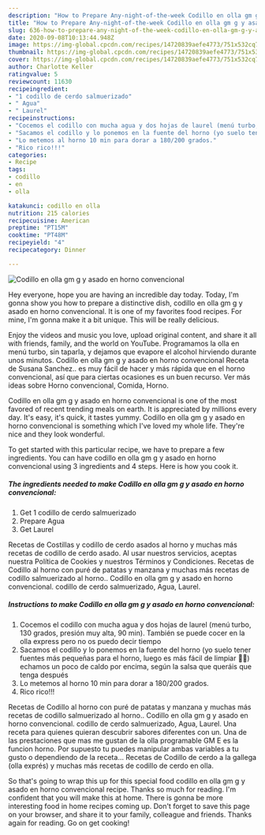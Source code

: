```yaml
---
description: "How to Prepare Any-night-of-the-week Codillo en olla gm g y asado en horno convencional"
title: "How to Prepare Any-night-of-the-week Codillo en olla gm g y asado en horno convencional"
slug: 636-how-to-prepare-any-night-of-the-week-codillo-en-olla-gm-g-y-asado-en-horno-convencional
date: 2020-09-08T10:13:44.948Z
image: https://img-global.cpcdn.com/recipes/14720839aefe4773/751x532cq70/codillo-en-olla-gm-g-y-asado-en-horno-convencional-foto-principal.jpg
thumbnail: https://img-global.cpcdn.com/recipes/14720839aefe4773/751x532cq70/codillo-en-olla-gm-g-y-asado-en-horno-convencional-foto-principal.jpg
cover: https://img-global.cpcdn.com/recipes/14720839aefe4773/751x532cq70/codillo-en-olla-gm-g-y-asado-en-horno-convencional-foto-principal.jpg
author: Charlotte Keller
ratingvalue: 5
reviewcount: 11630
recipeingredient:
- "1 codillo de cerdo salmuerizado"
- " Agua"
- " Laurel"
recipeinstructions:
- "Cocemos el codillo con mucha agua y dos hojas de laurel (menú turbo, 130 grados, presión muy alta, 90 min). También se puede cocer en la olla express pero no os puedo decir tiempo"
- "Sacamos el codillo y lo ponemos en la fuente del horno (yo suelo tener fuentes más pequeñas para el horno, luego es más fácil de limpiar 🤣🤣) echamos un poco de caldo por encima, según la salsa que queráis que tenga después"
- "Lo metemos al horno 10 min para dorar a 180/200 grados."
- "Rico rico!!!"
categories:
- Recipe
tags:
- codillo
- en
- olla

katakunci: codillo en olla 
nutrition: 215 calories
recipecuisine: American
preptime: "PT15M"
cooktime: "PT48M"
recipeyield: "4"
recipecategory: Dinner

---
```



![Codillo en olla gm g y asado en horno convencional](https://img-global.cpcdn.com/recipes/14720839aefe4773/751x532cq70/codillo-en-olla-gm-g-y-asado-en-horno-convencional-foto-principal.jpg)

Hey everyone, hope you are having an incredible day today. Today, I'm gonna show you how to prepare a distinctive dish, codillo en olla gm g y asado en horno convencional. It is one of my favorites food recipes. For mine, I'm gonna make it a bit unique. This will be really delicious.

Enjoy the videos and music you love, upload original content, and share it all with friends, family, and the world on YouTube. Programamos la olla en menú turbo, sin taparla, y dejamos que evapore el alcohol hirviendo durante unos minutos. Codillo en olla gm g y asado en horno convencional Receta de Susana Sanchez.. es muy fácil de hacer y más rápida que en el horno convencional, así que para ciertas ocasiones es un buen recurso. Ver más ideas sobre Horno convencional, Comida, Horno.

Codillo en olla gm g y asado en horno convencional is one of the most favored of recent trending meals on earth. It is appreciated by millions every day. It's easy, it's quick, it tastes yummy. Codillo en olla gm g y asado en horno convencional is something which I've loved my whole life. They're nice and they look wonderful.


To get started with this particular recipe, we have to prepare a few ingredients. You can have codillo en olla gm g y asado en horno convencional using 3 ingredients and 4 steps. Here is how you cook it.

<!--inarticleads1-->

##### The ingredients needed to make Codillo en olla gm g y asado en horno convencional:

1. Get 1 codillo de cerdo salmuerizado
1. Prepare  Agua
1. Get  Laurel


Recetas de Costillas y codillo de cerdo asados al horno y muchas más recetas de codillo de cerdo asado. Al usar nuestros servicios, aceptas nuestra Política de Cookies y nuestros Términos y Condiciones. Recetas de Codillo al horno con puré de patatas y manzana y muchas más recetas de codillo salmuerizado al horno.. Codillo en olla gm g y asado en horno convencional. codillo de cerdo salmuerizado, Agua, Laurel. 

<!--inarticleads2-->

##### Instructions to make Codillo en olla gm g y asado en horno convencional:

1. Cocemos el codillo con mucha agua y dos hojas de laurel (menú turbo, 130 grados, presión muy alta, 90 min). También se puede cocer en la olla express pero no os puedo decir tiempo
1. Sacamos el codillo y lo ponemos en la fuente del horno (yo suelo tener fuentes más pequeñas para el horno, luego es más fácil de limpiar 🤣🤣) echamos un poco de caldo por encima, según la salsa que queráis que tenga después
1. Lo metemos al horno 10 min para dorar a 180/200 grados.
1. Rico rico!!!


Recetas de Codillo al horno con puré de patatas y manzana y muchas más recetas de codillo salmuerizado al horno.. Codillo en olla gm g y asado en horno convencional. codillo de cerdo salmuerizado, Agua, Laurel. Una receta para quienes quieran descubrir sabores diferentes con un. Una de las prestaciones que mas me gustan de la olla programable GM E es la funcion horno. Por supuesto tu puedes manipular ambas variables a tu gusto o dependiendo de la receta… Recetas de Codillo de cerdo a la gallega (olla exprés) y muchas más recetas de codillo de cerdo en olla. 

So that's going to wrap this up for this special food codillo en olla gm g y asado en horno convencional recipe. Thanks so much for reading. I'm confident that you will make this at home. There is gonna be more interesting food in home recipes coming up. Don't forget to save this page on your browser, and share it to your family, colleague and friends. Thanks again for reading. Go on get cooking!
